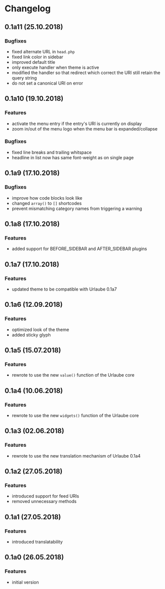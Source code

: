 # Changelog

## 0.1a11 (25.10.2018)
### Bugfixes
* fixed alternate URL in `head.php`
* fixed link color in sidebar
* improved default title
* only execute handler when theme is active
* modified the handler so that redirect which correct the URI still retain the query string
* do not set a canonical URI on error

## 0.1a10 (19.10.2018)
### Features
* activate the menu entry if the entry's URI is currently on display
* zoom in/out of the menu logo when the menu bar is expanded/collapse

### Bugfixes
* fixed line breaks and trailing whitspace
* headline in list now has same font-weight as on single page

## 0.1a9 (17.10.2018)
### Bugfixes
* improve how code blocks look like
* changed `array()` to `[]` shortcodes
* prevent mismatching category names from triggering a warning

## 0.1a8 (17.10.2018)
### Features
* added support for BEFORE_SIDEBAR and AFTER_SIDEBAR plugins

## 0.1a7 (17.10.2018)
### Features
* updated theme to be compatible with Urlaube 0.1a7

## 0.1a6 (12.09.2018)
### Features
* optimized look of the theme
* added sticky glyph

## 0.1a5 (15.07.2018)
### Features
* rewrote to use the new `value()` function of the Urlaube core

## 0.1a4 (10.06.2018)
### Features
* rewrote to use the new `widgets()` function of the Urlaube core

## 0.1a3 (02.06.2018)
### Features
* rewrote to use the new translation mechanism of Urlaube 0.1a4

## 0.1a2 (27.05.2018)
### Features
* introduced support for feed URIs
* removed unnecessary methods

## 0.1a1 (27.05.2018)
### Features
* introduced translatability

## 0.1a0 (26.05.2018)
### Features
* initial version
